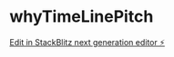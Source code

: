 # whyTimeLinePitch

[Edit in StackBlitz next generation editor ⚡️](https://stackblitz.com/~/github.com/putYourWifeOuttaWork/whyTimeLinePitch)